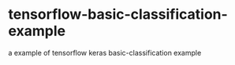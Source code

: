 # tensorflow-basic-classification-example
a example of tensorflow keras basic-classification example
